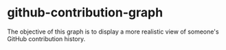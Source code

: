 # github-contribution-graph
The objective of this graph is to display a more realistic view of someone's GitHub contribution history.
